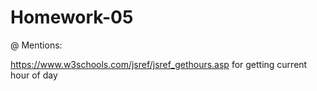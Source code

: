 # Homework-05


@ Mentions:

https://www.w3schools.com/jsref/jsref_gethours.asp for getting current hour of day